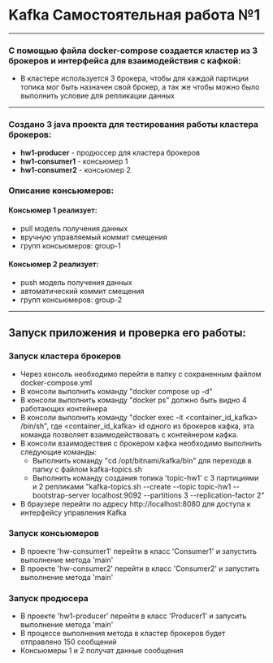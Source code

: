 # Kafka Самостоятельная работа №1
---
### С помощью файла docker-compose создается кластер из 3 брокеров и интерфейса для взаимодействия с кафкой:
* В кластере используется 3 брокера, чтобы для каждой партиции топика мог быть назначен свой брокер, а так же чтобы можно было выполнить условие для репликации данных
---
### Создано 3 java проекта для тестирования работы кластера брокеров:
* **hw1-producer** - продюссер для кластера брокеров
* **hw1-consumer1** - консьюмер 1
* **hw1-consumer2** - консьюмер 2

### Описание консьюмеров:
#### Консьюмер 1 реализует:
* pull модель получения данных
* вручную управляемый коммит смещения
* групп консьюмеров: group-1

#### Консьюмер 2 реализует:
* push модель получения данных
* автоматический коммит смещения
* групп консьюмеров: group-2
---
## Запуск приложения и проверка его работы:
### Запуск кластера брокеров
* Через консоль необходимо перейти в папку с сохраненным файлом docker-compose.yml
* В консоли выполнить команду "docker compose up -d"
* В консоли выполнить команду "docker ps" должно быть видно 4 работающих контейнера
* В консоли выполнить команду "docker exec -it <container_id_kafka> /bin/sh", где <container_id_kafka> id одного из брокеров кафка, эта команда позволяет взаимодействовать с контейнером кафка.
* В консоли взаимодествия с брокером кафка необходимо выполнить следующие команды:
  * Выполнить команду "cd /opt/bitnami/kafka/bin" для переходв в папку с файлом kafka-topics.sh
  * Выполнить команду создания топика 'topic-hw1' с 3 партициями и 2 репликами "kafka-topics.sh --create --topic topic-hw1 --bootstrap-server localhost:9092 --partitions 3 --replication-factor 2"
* В браузере перейти по адресу http://localhost:8080 для доступа к интерфейсу управления Kafka
  
### Запуск консьюмеров
* В проекте 'hw-consumer1' перейти в класс 'Consumer1' и запустить выполнение метода 'main'
* В проекте 'hw-consumer2' перейти в класс 'Consumer2' и запустить выполнение метода 'main'

### Запуск продюсера
* В проекте 'hw1-producer' перейти в класс 'Producer1' и запусить выполнение метода 'main'
* В процессе выполнения метода в кластер брокеров будет отправлено 150 сообщений
* Консьюмеры 1 и 2 получат данные сообщения
  

